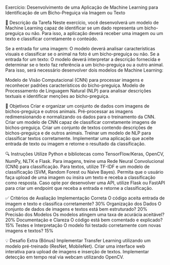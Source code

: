 Exercício: Desenvolvimento de uma Aplicação de Machine Learning para Identificação de um Bicho-Preguiça via Imagem ou Texto

📖 Descrição da Tarefa
Neste exercício, você desenvolverá um modelo de Machine Learning capaz de identificar se um dado representa um bicho-preguiça ou não. Para isso, a aplicação deverá receber uma imagem ou um texto e classificar corretamente o conteúdo.

Se a entrada for uma imagem: O modelo deverá analisar características visuais e classificar se o animal na foto é um bicho-preguiça ou não.
Se a entrada for um texto: O modelo deverá interpretar a descrição fornecida e determinar se o texto faz referência a um bicho-preguiça ou a outro animal.
Para isso, será necessário desenvolver dois modelos de Machine Learning:

Modelo de Visão Computacional (CNN) para processar imagens e reconhecer padrões característicos do bicho-preguiça.
Modelo de Processamento de Linguagem Natural (NLP) para analisar descrições textuais e identificar menções ao bicho-preguiça.

🎯 Objetivos
Criar e organizar um conjunto de dados com imagens de bichos-preguiça e outros animais.
Pré-processar as imagens redimensionando e normalizando os dados para o treinamento da CNN.
Criar um modelo de CNN capaz de classificar corretamente imagens de bichos-preguiça.
Criar um conjunto de textos contendo descrições de bichos-preguiça e de outros animais.
Treinar um modelo de NLP para classificar textos corretamente.
Implementar uma aplicação que aceite entrada de texto ou imagem e retorne o resultado da classificação.

🔍 Instruções
Utilize Python e bibliotecas como TensorFlow/Keras, OpenCV, NumPy, NLTK e Flask.
Para imagens, treine uma Rede Neural Convolucional (CNN) para classificação.
Para textos, utilize TF-IDF e um modelo de classificação (SVM, Random Forest ou Naive Bayes).
Permita que o usuário faça upload de uma imagem ou insira um texto e receba a classificação como resposta.
Caso opte por desenvolver uma API, utilize Flask ou FastAPI para criar um endpoint que receba a entrada e retorne a classificação.

✅ Critérios de Avaliação
Implementação Correta	O código aceita entrada de imagem e texto e classifica corretamente?	30%
Organização dos Dados	O conjunto de dados de imagens e textos está bem estruturado?	20%
Precisão dos Modelos	Os modelos atingem uma taxa de acurácia aceitável?	20%
Documentação e Clareza	O código está bem comentado e explicado?	15%
Testes e Interpretação	O modelo foi testado corretamente com novas imagens e textos?	15%

💡 Desafio Extra (Bônus)
Implementar Transfer Learning utilizando um modelo pré-treinado (ResNet, MobileNet).
Criar uma interface web interativa para upload de imagens e inserção de textos.
Implementar detecção em tempo real via webcam utilizando OpenCV.